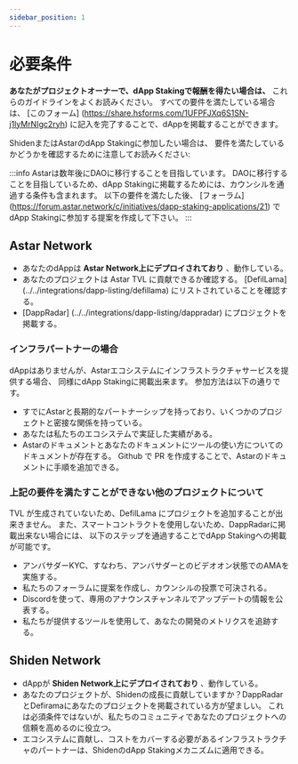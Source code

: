 ```yaml
---
sidebar_position: 1
---
```


# 必要条件

**あなたがプロジェクトオーナーで、dApp Stakingで報酬を得たい場合は、** これらのガイドラインをよくお読みください。 すべての要件を満たしている場合は、 [このフォーム] (https://share.hsforms.com/1UFPFJXq6S1SN-j1lyMrNIgc2ryh) に記入を完了することで、dAppを掲載することができます。

ShidenまたはAstarのdApp Stakingに参加したい場合は、 要件を満たしているかどうかを確認するために注意してお読みください:

:::info
Astarは数年後にDAOに移行することを目指しています。 DAOに移行することを目指しているため、dApp Stakingに掲載するためには、カウンシルを通過する条件も含まれます。 以下の要件を満たした後、 [フォーラム] (https://forum.astar.network/c/initiatives/dapp-staking-applications/21) でdApp Stakingに参加する提案を作成して下さい。
:::

## Astar Network

- あなたのdAppは **Astar Network上にデプロイされており** 、動作している。
- あなたのプロジェクトは Astar TVL に貢献できるか確認する。 [DefilLama] (../../integrations/dapp-listing/defillama) にリストされていることを確認する。
- [DappRadar] (../../integrations/dapp-listing/dappradar) にプロジェクトを掲載する。

### インフラパートナーの場合

dAppはありませんが、Astarエコシステムにインフラストラクチャサービスを提供する場合、 同様にdApp Stakingに掲載出来ます。 参加方法は以下の通りです。

- すでにAstarと長期的なパートナーシップを持っており、いくつかのプロジェクトと密接な関係を持っている。
- あなたは私たちのエコシステムで実証した実績がある。
- Astarのドキュメントとあなたのドキュメントにツールの使い方についてのドキュメントが存在する。 Github で PR を作成することで、Astarのドキュメントに手順を追加できる。

### 上記の要件を満たすことができない他のプロジェクトについて

TVL が生成されていないため、DefilLama にプロジェクトを追加することが出来きません。 また、スマートコントラクトを使用しないため、DappRadarに掲載出来ない場合には、 以下のステップを通過することでdApp Stakingへの掲載が可能です。

- アンバサダーKYC、すなわち、アンバサダーとのビデオオン状態でのAMAを実施する。
- 私たちのフォーラムに提案を作成し、カウンシルの投票で可決される。
- Discordを使って、専用のアナウンスチャンネルでアップデートの情報を公表する。
- 私たちが提供するツールを使用して、あなたの開発のメトリクスを追跡する。

## Shiden Network

- dAppが **Shiden Network上にデプロイされており** 、動作している。
- あなたのプロジェクトが、Shidenの成長に貢献していますか？DappRadarとDefiramaにあなたのプロジェクトを掲載されている方が望ましい。 これは必須条件ではないが、私たちのコミュニティであなたのプロジェクトへの信頼を高めるのに役立つ。
- エコシステムに貢献し、コストをカバーする必要があるインフラストラクチャのパートナーは、ShidenのdApp Stakingメカニズムに適用できる。
